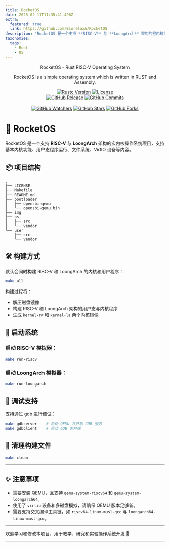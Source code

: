 ```yaml
---
title: RocketOS
date: 2025-02-11T11:35:41.496Z
extra:
  featured: true
  link: https://github.com/BiorelaxA/RocketOS
description: "RocketOS 是一个支持 **RISC-V** 与 **LoongArch** 架构的宏内核操作系统项目，支持基本内核功能、用户态程序运行、文件系统、VirtIO 设备等内容。"
taxonomies:
  tags:
    - Rust
    - OS
---
```

<p align="center">RocketOS - Rust RISC-V Operating System</p>

<p align="center">
RocketOS is a simple operating system which is written in RUST and Assembly.
</p>

<p align="center">
  <a title="Rustc Version" target="_blank" href="https://www.rust-lang.org/"><img alt="Rustc Version" src="https://img.shields.io/badge/Rustc-%3E%3D%201.82.0-orange?style=flat"></a>
  <a title="License" target="_blank" href="https://github.com/li041/RROS/blob/main/LICENSE"><img alt="License" src="https://img.shields.io/github/license/li041/RROS.svg?style=flat"></a>
  <br>
  <a title="GitHub Release" target="_blank" href="https://github.com/li041/RROS/releases"><img alt="GitHub Release" src="https://img.shields.io/github/v/release/li041/RROS?style=flat"></a>
  <a title="GitHub Commits" target="_blank" href="https://github.com/li041/RROS/commits/main"><img alt="GitHub Commits" src="https://img.shields.io/github/commit-activity/m/li041/RROS.svg?style=flat&color=brightgreen&label=commits"></a>
  <br><br>
  <a title="GitHub Watchers" target="_blank" href="https://github.com/li041/RROS/watchers"><img alt="GitHub Watchers" src="https://img.shields.io/github/watchers/li041/RROS.svg?label=Watchers&style=social"></a>  
  <a title="GitHub Stars" target="_blank" href="https://github.com/li041/RROS/stargazers"><img alt="GitHub Stars" src="https://img.shields.io/github/stars/li041/RROS.svg?label=Stars&style=social"></a>  
  <a title="GitHub Forks" target="_blank" href="https://github.com/li041/RROS/network/members"><img alt="GitHub Forks" src="https://img.shields.io/github/forks/li041/RROS.svg?label=Forks&style=social"></a>  
</p>

# 🚀 RocketOS
RocketOS 是一个支持 **RISC-V** 与 **LoongArch** 架构的宏内核操作系统项目，支持基本内核功能、用户态程序运行、文件系统、VirtIO 设备等内容。

## 📦 项目结构

```
.
├── LICENSE
├── Makefile
├── README.md
├── bootloader
│   ├── opensbi-qemu
│   └── opensbi-qemu.bin
├── img
├── os
│   ├── src
│   └── vendor
└── user
    ├── src
    └── vendor
```

## 🛠️ 构建方式

默认会同时构建 RISC-V 和 LoongArch 的内核和用户程序：

```bash
make all
```

构建过程将：

* 解压磁盘镜像
* 构建 RISC-V 和 LoongArch 架构的用户态与内核程序
* 生成 `kernel-rv` 和 `kernel-la` 两个内核镜像

## 🚀 启动系统

### 启动 RISC-V 模拟器：

```bash
make run-riscv
```

### 启动 LoongArch 模拟器：

```bash
make run-loongarch
```

## 🐞 调试支持
支持通过 gdb 进行调试：

```bash
make gdbserver    # 启动 QEMU 并开启 GDB 服务
make gdbclient    # 启动 GDB 客户端
```

## 🧹 清理构建文件

```bash
make clean
```

---

## ✨ 注意事项

* 需要安装 QEMU，且支持 `qemu-system-riscv64` 和 `qemu-system-loongarch64`。
* 使用了 `virtio` 设备和多磁盘模拟，请确保 QEMU 版本足够新。
* 需要支持交叉编译工具链，如 `riscv64-linux-musl-gcc` 与 `loongarch64-linux-musl-gcc`。

---

欢迎学习和修改本项目，用于教学、研究和实验操作系统开发 🚀

---